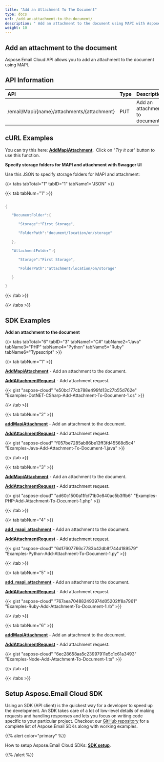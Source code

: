 ```yaml
---
title: "Add an Attachment To The Document"
type: docs
url: /add-an-attachment-to-the-document/
description: " Add an attachment to the document using MAPI with Aspose.Email Cloud API."
weight: 10
---
```


## **Add an attachment to the document**
Aspose.Email Cloud API allows you to add an attachment to the document using MAPI.
## **API Information**

|**API**|**Type**|**Description**|**Swagger Link**|
| :- | :- | :- | :- |
|/email/Mapi/{name}/attachments/{attachment}|PUT|Add an attachment to document|[**AddMapiAttachment**](https://apireference.aspose.cloud/email/#/Mapi/AddMapiAttachment)|
## **cURL Examples**
You can try this here: [**AddMapiAttachment**](https://apireference.aspose.cloud/email/#/Mapi/AddMapiAttachment). 
Click on "*Try it out*" button to use this function. 

**Specify storage folders for MAPI and attachment with Swagger UI**

Use this JSON to specify storage folders for MAPI and attachment:

{{< tabs tabTotal="1" tabID="1" tabName1="JSON" >}}

{{< tab tabNum="1" >}}

```java

{

   "DocumentFolder":{

      "Storage":"First Storage",

      "FolderPath":"document/location/on/storage"

   },

   "AttachmentFolder":{

      "Storage":"First Storage",

      "FolderPath":"attachment/location/on/storage"

   }

}

```

{{< /tab >}}

{{< /tabs >}}

## SDK Examples ##

**Add an attachment to the document**

{{< tabs tabTotal="6" tabID="3" tabName1="C#" tabName2="Java" tabName3="PHP" tabName4="Python" tabName5="Ruby" tabName6="Typescript" >}}

{{< tab tabNum="1" >}}

[**AddMapiAttachment**](https://github.com/aspose-email-cloud/aspose-email-cloud-dotnet/blob/9511b81d6c62dda413dc23f6f6f8a0973a144343/docs/EmailApi.md#addmapiattachment) - Add an attachment to the document.

[**AddAttachmentRequest**](https://github.com/aspose-email-cloud/aspose-email-cloud-dotnet/blob/9511b81d6c62dda413dc23f6f6f8a0973a144343/docs/AddAttachmentRequest.md) - Add attachment request.

{{< gist "aspose-cloud" "e50bc177cb788e499fd13c27b55d762e" "Examples-DotNET-CSharp-Add-Attachment-To-Document-1.cs" >}}

{{< /tab >}}

{{< tab tabNum="2" >}}

[**addMapiAttachment**](https://github.com/aspose-email-cloud/aspose-email-cloud-java/blob/a980be836c9f0d9f80a317a3ef9c1efbe9844f25/docs/EmailApi.md#addmapiattachment) - Add an attachment to the document.

[**AddAttachmentRequest**](https://github.com/aspose-email-cloud/aspose-email-cloud-java/blob/a980be836c9f0d9f80a317a3ef9c1efbe9844f25/docs/AddAttachmentRequest.md) - Add attachment request.

{{< gist "aspose-cloud" "f057be7285ab86be13ff3fd45568d5c4" "Examples-Java-Add-Attachment-To-Document-1.java" >}}

{{< /tab >}}

{{< tab tabNum="3" >}}

[**AddMapiAttachment**](https://github.com/aspose-email-cloud/aspose-email-cloud-php/blob/855a1287594376de3de5c2cbf96fb896c39073a7/doc/EmailApi.md#addmapiattachment) - Add an attachment to the document.

[**AddAttachmentRequest**](https://github.com/aspose-email-cloud/aspose-email-cloud-php/blob/855a1287594376de3de5c2cbf96fb896c39073a7/doc/AddAttachmentRequest.md) - Add attachment request.

{{< gist "aspose-cloud" "ad60c1500a11fcf71b0e840ac5b3ffb6" "Examples-PHP-Add-Attachment-To-Document-1.php" >}}

{{< /tab >}}

{{< tab tabNum="4" >}}

[**add_mapi_attachment**](https://github.com/aspose-email-cloud/aspose-email-cloud-python/blob/e66b9a7b649e94e34a23856ae706ec10ad25eb4e/sdk/docs/EmailApi.md#add_mapi_attachment) - Add an attachment to the document.

[**AddAttachmentRequest**](https://github.com/aspose-email-cloud/aspose-email-cloud-python/blob/e66b9a7b649e94e34a23856ae706ec10ad25eb4e/sdk/docs/AddAttachmentRequest.md) - Add attachment request.

{{< gist "aspose-cloud" "6d17607766c7783b42db8f744d189579" "Examples-Python-Add-Attachment-To-Document-1.py" >}}

{{< /tab >}}

{{< tab tabNum="5" >}}

[**add_mapi_attachment**](https://github.com/aspose-email-cloud/aspose-email-cloud-ruby/blob/10345091853eaf62bbf6b083dd861d0771efa3e3/docs/EmailApi.md#add_mapi_attachment) - Add an attachment to the document.

[**AddAttachmentRequest**](https://github.com/aspose-email-cloud/aspose-email-cloud-ruby/blob/10345091853eaf62bbf6b083dd861d0771efa3e3/docs/AddAttachmentRequest.md) - Add attachment request.

{{< gist "aspose-cloud" "767aea704882493974d05202ff8a7961" "Examples-Ruby-Add-Attachment-To-Document-1.rb" >}}

{{< /tab >}}

{{< tab tabNum="6" >}}

[**addMapiAttachment**](https://github.com/aspose-email-cloud/aspose-email-cloud-node/blob/37bfaf209b850defb882d5de9e832485275726c8/doc/EmailApi.md#addmapiattachment) - Add an attachment to the document.

[**AddAttachmentRequest**](https://github.com/aspose-email-cloud/aspose-email-cloud-node/blob/37bfaf209b850defb882d5de9e832485275726c8/doc/AddAttachmentRequest.md) - Add attachment request.

{{< gist "aspose-cloud" "6ec28658aa5c23997911e5c1c61a3493" "Examples-Node-Add-Attachment-To-Document-1.ts" >}}

{{< /tab >}}

{{< /tabs >}}
## **Setup Aspose.Email Cloud SDK**
Using an SDK (API client) is the quickest way for a developer to speed up the development. An SDK takes care of a lot of low-level details of making requests and handling responses and lets you focus on writing code specific to your particular project. Checkout our [GitHub repository](https://github.com/aspose-email-cloud) for a complete list of Aspose.Email SDKs along with working examples.

{{% alert color="primary" %}} 

How to setup Aspose.Email Cloud SDKs: [**SDK setup**](/email/sdk-setup/).

{{% /alert %}}
